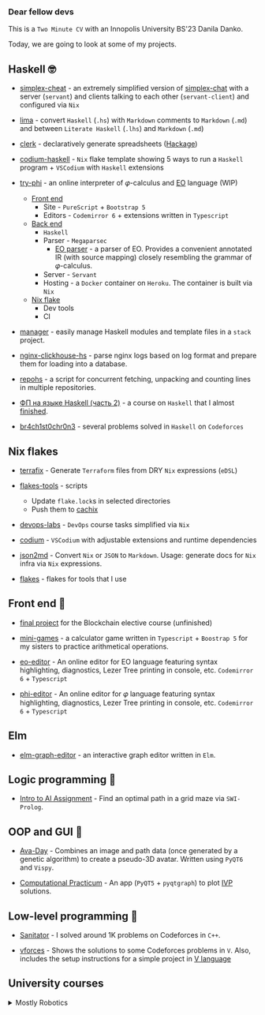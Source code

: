 ### Dear fellow devs

This is a `Two Minute CV` with an Innopolis University BS'23 Danila Danko.

Today, we are going to look at some of my projects.

## Haskell 🤓

* [simplex-cheat](https://github.com/deemp/projects/tree/main/simplex-cheat#readme) - an extremely simplified version of [simplex-chat](https://github.com/simplex-chat/simplex-chat#readme) with a server (`servant`) and clients talking to each other (`servant-client`) and configured via `Nix`

* [lima](https://github.com/deemp/flakes/tree/main/lima#readme) - convert `Haskell` (`.hs`) with `Markdown` comments to `Markdown` (`.md`) and between `Literate Haskell` (`.lhs`) and `Markdown` (`.md`)

* [clerk](https://github.com/deemp/clerk#readme) - declaratively generate spreadsheets ([Hackage](https://hackage.haskell.org/package/clerk))

* [codium-haskell](https://github.com/deemp/flakes/tree/main/templates/codium/haskell#readme) - `Nix` flake template showing 5 ways to run a `Haskell` program + `VSCodium` with `Haskell` extensions

* [try-phi](https://github.com/objectionary/try-phi#readme) - an online interpreter of 𝜑-calculus and [EO](https://github.com/objectionary/eo) language (WIP)

  * [Front end](https://github.com/objectionary/try-phi/tree/main/front#readme)
    * Site - `PureScript` + `Bootstrap 5`
    * Editors - `Codemirror 6` + extensions written in `Typescript`
  * [Back end](https://github.com/objectionary/try-phi/tree/main/back#readme)
    * `Haskell`
    * Parser - `Megaparsec`
      * [EO parser](https://github.com/objectionary/try-phi/blob/main/back/language-utils/eo-utils/src/ParseEO.hs)  - a parser of EO. Provides a convenient annotated IR (with source mapping) closely resembling the grammar of 𝜑-calculus.
    * Server - `Servant`
    * Hosting - a `Docker` container on `Heroku`. The container is built via `Nix`
  * [Nix flake](https://github.com/objectionary/try-phi/blob/main/flake.nix)
    * Dev tools
    * CI

* [manager](https://github.com/deemp/flakes/tree/main/manager#readme) - easily manage Haskell modules and template files in a `stack` project.

* [nginx-clickhouse-hs](https://github.com/deemp/nginx-clickhouse-hs#readme) - parse nginx logs based on log format and prepare them for loading into a database.

* [repohs](https://github.com/deemp/repohs#readme) - a script for concurrent fetching, unpacking and counting lines in multiple repositories.

* [ФП на языке Haskell (часть 2)](https://stepik.org/cert/1492090) - a course on `Haskell` that I almost [finished](https://stepik.org/users/124553190).

* [br4ch1st0chr0n3](https://codeforces.com/submissions/brachistochrone) - several problems solved in `Haskell` on `Codeforces`

## Nix flakes

* [terrafix](https://github.com/deemp/flakes/terrafix#readme) - Generate `Terraform` files from DRY `Nix` expressions (`eDSL`)

* [flakes-tools](https://github.com/deemp/flakes/tree/main/flake-tools) - scripts
  * Update `flake.lock`s in selected directories
  * Push them to [cachix](https://www.cachix.org/)

* [devops-labs](https://github.com/deemp/devops-labs#readme) - `DevOps` course tasks simplified via `Nix`

* [codium](https://github.com/deemp/flakes/tree/main/codium#readme) - `VSCodium` with adjustable extensions and runtime dependencies

* [json2md](https://github.com/deemp/flakes/tree/main/json2md#readme) - Convert `Nix` or `JSON` to `Markdown`. Usage: generate docs for `Nix` infra via `Nix` expressions.

* [flakes](https://github.com/deemp/flakes#readme) - flakes for tools that I use

## Front end 🤕

* [final project](https://github.com/deemp/projects/tree/main/blockchain/final-project#readme) for the Blockchain elective course (unfinished)

* [mini-games](https://github.com/deemp/mini-games) - a calculator game written in `Typescript` + `Boostrap 5` for my sisters to practice arithmetical operations.

* [eo-editor](https://github.com/deemp/eo-editor) - An online editor for EO language featuring syntax highlighting, diagnostics, Lezer Tree printing in console, etc. `Codemirror 6` + `Typescript`

* [phi-editor](https://github.com/deemp/phi-editor) - An online editor for 𝜑 language featuring syntax highlighting, diagnostics, Lezer Tree printing in console, etc. `Codemirror 6` + `Typescript`

## Elm

* [elm-graph-editor](https://github.com/deemp/elm-graph-editor) - an interactive graph editor written in `Elm`.

## Logic programming 🤯

* [Intro to AI Assignment](https://github.com/deemp/AI) - Find an optimal path in a grid maze via `SWI-Prolog`.

## OOP and GUI 🥸

* [Ava-Day](https://github.com/RO-DIS/Ava-day) - Combines an image and path data (once generated by a genetic algorithm) to create a pseudo-3D avatar. Written using `PyQT6` and `Vispy`.

* [Computational Practicum](https://github.com/deemp/ComputationalPracticum) - An app (`PyQT5` + `pyqtgraph`) to plot [IVP](https://en.wikipedia.org/wiki/Initial_value_problem) solutions.

## Low-level programming 🤠

* [Sanitator](https://codeforces.com/profile/sanitator) - I solved around 1K problems on Codeforces in `C++`.

* [vforces](https://github.com/deemp/vforces) - Shows the solutions to some Codeforces problems in `V`. Also, includes the setup instructions for a simple project in [V language](https://github.com/vlang/v)

## University courses

<details>
 <summary>Mostly Robotics</summary>

* [Project 32](https://github.com/deemp/Project-32) - A setup for an olympiad during `Differential Equations` F20 course. The rule was to use `Mathematica` for all solutions

* [F21-TM](https://github.com/deemp/F21TM) - `Theoretical mechanics` course. `Python`

* [F21-Meh](https://github.com/deemp/F21Meh) - `Mechatronics` course. `Python`

* [F21-FoR](https://github.com/deemp/F21FoR) - `Fundamentals of Robotics` course. `Python`

* [F21-RoS](https://github.com/deemp/robotic_systems_labs) - `Fundamentals of Robotics` course. `Python`

* [S22-MM](https://github.com/deemp/M-and-Ms) - `Fundamentals of Robotics` course. `Python`

* [S22-MM](https://github.com/deemp/M-and-Ms) - `Mechanics and Machines` course. `Python`

* [S22-ANC](https://github.com/deemp/ANC) - `Applied Nonlinear control` course. `Python`

* [S22-S&S](https://github.com/deemp/S22-sensors-and-sensing) - `Sensors and Sensing` course. `Python`

</details>

